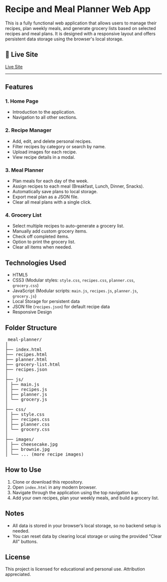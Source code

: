 # Recipe and Meal Planner Web App

This is a fully functional web application that allows users to manage their recipes, plan weekly meals, and generate grocery lists based on selected recipes and meal plans. It is designed with a responsive layout and offers persistent data storage using the browser's local storage.

## 🔗 Live Site
[Live Site](https://recipe-manager-rho-cyan.vercel.app/)

---
## Features

### 1. Home Page
- Introduction to the application.
- Navigation to all other sections.

### 2. Recipe Manager
- Add, edit, and delete personal recipes.
- Filter recipes by category or search by name.
- Upload images for each recipe.
- View recipe details in a modal.

### 3. Meal Planner
- Plan meals for each day of the week.
- Assign recipes to each meal (Breakfast, Lunch, Dinner, Snacks).
- Automatically save plans to local storage.
- Export meal plan as a JSON file.
- Clear all meal plans with a single click.

### 4. Grocery List
- Select multiple recipes to auto-generate a grocery list.
- Manually add custom grocery items.
- Check off completed items.
- Option to print the grocery list.
- Clear all items when needed.

## Technologies Used

- HTML5
- CSS3 (Modular styles: `style.css`, `recipes.css`, `planner.css`, `grocery.css`)
- JavaScript (Modular scripts: `main.js`, `recipes.js`, `planner.js`, `grocery.js`)
- Local Storage for persistent data
- JSON file (`recipes.json`) for default recipe data
- Responsive Design

## Folder Structure
<pre> meal-planner/
│
├── index.html
├── recipes.html
├── planner.html
├── grocery-list.html
├── recipes.json
│
├── js/
│ ├── main.js
│ ├── recipes.js
│ ├── planner.js
│ └── grocery.js
│
├── css/
│ ├── style.css
│ ├── recipes.css
│ ├── planner.css
│ └── grocery.css
│
├── images/
│ ├── cheesecake.jpg
│ ├── brownie.jpg
│ └── ... (more recipe images)</pre>


## How to Use

1. Clone or download this repository.
2. Open `index.html` in any modern browser.
3. Navigate through the application using the top navigation bar.
4. Add your own recipes, plan your weekly meals, and build a grocery list.

## Notes

- All data is stored in your browser’s local storage, so no backend setup is needed.
- You can reset data by clearing local storage or using the provided "Clear All" buttons.

## License

This project is licensed for educational and personal use. Attribution appreciated.
